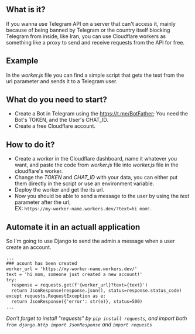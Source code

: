 ## What is it?
If you wanna use Telegram API on a server that can't access it, mainly because of being banned by Telegram or the country itself blocking Telegram from inside, like Iran, you can use Cloudflare workers as something like a proxy to send and receive requests from the API for free.

## Example
In the _worker.js_ file you can find a simple script that gets the text from the url parameter and sends it to a Telegram user.

## What do you need to start?
- Create a Bot in Telegram using the https://t.me/BotFather; You need the Bot's TOKEN, and the User's CHAT_ID.
- Create a free Cloudflare account.

## How to do it?
- Create a _worker_ in the Cloudflare dashboard, name it whatever you want, and paste the code from _worker.js_ file into _worker.js_ file in the cloudflare's worker.
- Change the _TOKEN_ and _CHAT_ID_ with your data, you can either put them directly in the script or use an environment variable.
- Deploy the worker and get the its url.
- Now you should be able to send a message to the user by using the _text_ parameter after the url; <br/>
  EX: ```https://my-worker-name.workers.dev/?text=hi mom!```.

## Automate it in an actuall application
So I'm going to use Django to send the admin a message when a user create an account.
```diff
...
### acount has been created
worker_url = 'https://my-worker-name.workers.dev/'
text = 'hi mom, someone just created a new account!'
try:
  response = requests.get(f'{worker_url}?text={text}')
  return JsonResponse(response.json(), status=response.status_code)
except requests.RequestException as e:
  return JsonResponse({'error': str(e)}, status=500)
...
```
_Don't forget to install "requests" by ```pip install requests```, and import both ```from django.http import JsonResponse``` and ```import requests```_

